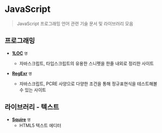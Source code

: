 # JavaScript

> JavaScript 프로그래밍 언어 관련 기술 문서 및 라이브러리 모음

## 프로그래밍

 - **[1LOC](https://1loc.dev)** `영`
   - 자바스크립트, 타입스크립트의 유용한 스니펫을 한줄 내외로 정리한 사이트

 - **[RegExr](https://regexr.com)** `영`
   - 자바스크립트, PCRE 사양으로 다양한 조건을 통해 정규표현식을 테스트해볼 수 있는 사이트
    

## 라이브러리 - 텍스트

 - **[Squire](https://github.com/neilj/Squire)** `영`
   - HTML5 텍스트 에디터
